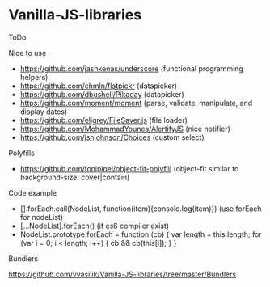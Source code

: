 # Vanilla-JS-libraries

ToDo

Nice to use

- https://github.com/jashkenas/underscore (functional programming helpers)
- https://github.com/chmln/flatpickr (datapicker)
- https://github.com/dbushell/Pikaday (datapicker)
- https://github.com/moment/moment (parse, validate, manipulate, and display dates)
- https://github.com/eligrey/FileSaver.js (file loader)
- https://github.com/MohammadYounes/AlertifyJS (nice notifier)
- https://github.com/jshjohnson/Choices (custom select)

Polyfills

- https://github.com/tonipinel/object-fit-polyfill (object-fit similar to background-size: cover|contain)

Code example

- [].forEach.call(NodeList, function(item){console.log(item)}) (use forEach for nodeList)
- [...NodeList].forEach() (if es6 compiler exist)
- NodeList.prototype.forEach = function (cb) {
      var length = this.length;
      for (var i = 0; i < length; i++) {
          cb && cb(this[i]);
      }
  }

Bundlers

https://github.com/vvasilik/Vanilla-JS-libraries/tree/master/Bundlers
